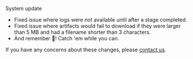 System update

* Fixed issue where logs were not available until after a stage completed.
* Fixed issue where artifacts would fail to download if they were larger than 5 MB and had a filename shorter than 3 characters. 
* And remember 👻! Catch 'em while you can. 

If you have any concerns about these changes, please [contact us](https://snap-ci.com/contact-us).
